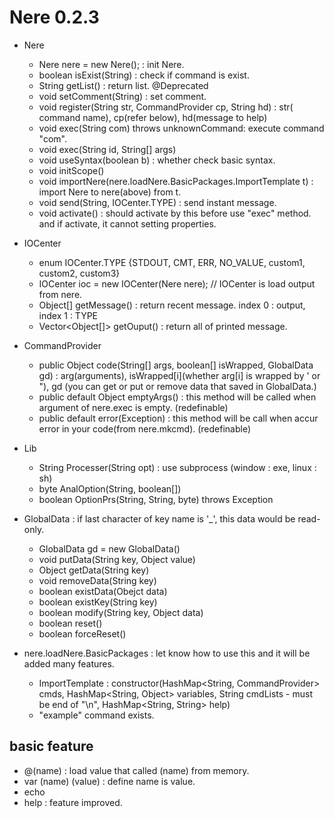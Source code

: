 # Nere 0.2.3
- Nere
  - Nere nere = new Nere(); : init Nere.
  - boolean isExist(String) : check if command is exist.
  - String getList() : return list. @Deprecated
  - void setComment(String) : set comment.
  - void register(String str, CommandProvider cp, String hd) : str( command name), cp(refer below), hd(message to help)
  - void exec(String com) throws unknownCommand: execute command "com".
  - void exec(String id, String[] args)
  - void useSyntax(boolean b) : whether check basic syntax.
  - void initScope()
  - void importNere(nere.loadNere.BasicPackages.ImportTemplate t) : import Nere to nere(above) from t.
  - void send(String, IOCenter.TYPE) : send instant message.
  - void activate() : should activate by this before use "exec" method. and if activate, it cannot setting properties.

 - IOCenter
   - enum IOCenter.TYPE {STDOUT, CMT, ERR, NO_VALUE, custom1, custom2, custom3}
   - IOCenter ioc = new IOCenter(Nere nere); // IOCenter is load output from nere.
   - Object[] getMessage() : return recent message. index 0 : output, index 1 : TYPE
   - Vector<Object[]> getOuput() : return all of printed message.
 
  - CommandProvider
    - public Object code(String[] args, boolean[] isWrapped, GlobalData gd) : arg(arguments), isWrapped[i](whether arg[i] is wrapped by ' or "), gd (you can get or put or remove data that saved in GlobalData.)
    - public default Object emptyArgs() : this method will be called when argument of nere.exec is empty. (redefinable)
    - public default error(Exception) : this method will be call when accur error in your code(from nere.mkcmd). (redefinable)
    
  - Lib
    - String Processer(String opt) : use subprocess (window : exe, linux : sh)
    - byte AnalOption(String, boolean[])
    - boolean OptionPrs(String, String, byte) throws Exception
    
  - GlobalData : if last character of key name is '_', this data would be read-only.
    - GlobalData gd = new GlobalData()
    - void putData(String key, Object value)
    - Object getData(String key)
    - void removeData(String key)
    - boolean existData(Obejct data)
    - boolean existKey(String key)
    - boolean modify(String key, Object data)
    - boolean reset()
    - boolean forceReset()
    
  - nere.loadNere.BasicPackages : let know how to use this and it will be added many features.
    - ImportTemplate : constructor(HashMap<String, CommandProvider> cmds, HashMap<String, Object> variables, String cmdLists - must be end of "\n", HashMap<String, String> help)
    - "example" command exists.

## basic feature
 - @(name) :  load value that called (name) from memory.
 - var (name) (value) : define name is value.
 - echo
 - help : feature improved.
